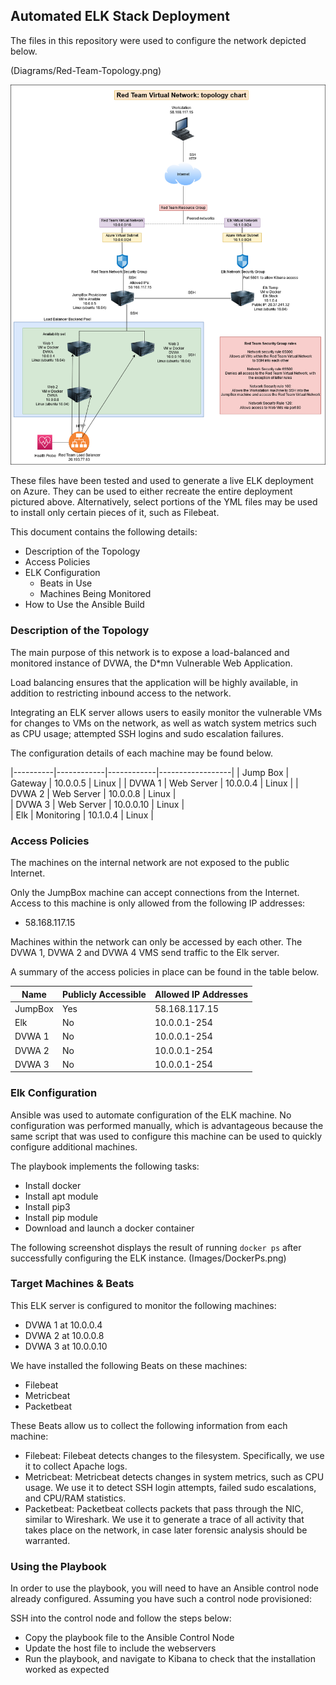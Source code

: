 ## Automated ELK Stack Deployment

The files in this repository were used to configure the network depicted below.

(Diagrams/Red-Team-Topology.png)

![alt text](https://github.com/AnnabelleMacg/RedTeamProject/blob/main/Diagrams/Red-Team-Topology.png "Red-Team-Topology-Map")

These files have been tested and used to generate a live ELK deployment on Azure. They can be used to either recreate the entire deployment pictured above. Alternatively, select portions of the YML files may be used to install only certain pieces of it, such as Filebeat.

This document contains the following details:
- Description of the Topology
- Access Policies
- ELK Configuration
  - Beats in Use
  - Machines Being Monitored
- How to Use the Ansible Build


### Description of the Topology

The main purpose of this network is to expose a load-balanced and monitored instance of DVWA, the D*mn Vulnerable Web Application.

Load balancing ensures that the application will be highly available, in addition to restricting inbound access to the network.

Integrating an ELK server allows users to easily monitor the vulnerable VMs for changes to VMs on the network, as well as watch system metrics such as CPU usage; attempted SSH logins and sudo escalation failures.

The configuration details of each machine may be found below.

|----------|------------|------------|------------------|
| Jump Box | Gateway    | 10.0.0.5   | Linux            |
| DVWA 1   | Web Server | 10.0.0.4   | Linux            |
| DVWA 2   | Web Server | 10.0.0.8   | Linux            |        
| DVWA 3   | Web Server | 10.0.0.10  | Linux            |   
| Elk      | Monitoring | 10.1.0.4   | Linux            |

### Access Policies

The machines on the internal network are not exposed to the public Internet. 

Only the JumpBox machine can accept connections from the Internet. Access to this machine is only allowed from the following IP addresses:
- 58.168.117.15

Machines within the network can only be accessed by each other. The DVWA 1, DVWA 2 and DVWA 4 VMS send traffic to the Elk server.

A summary of the access policies in place can be found in the table below.

| Name     | Publicly Accessible | Allowed IP Addresses |
|----------|---------------------|----------------------|
| JumpBox  | Yes                 | 58.168.117.15        |
| Elk      | No                  | 10.0.0.1-254         |
| DVWA 1   | No                  | 10.0.0.1-254         |
| DVWA 2   | No                  | 10.0.0.1-254         |
| DVWA 3   | No                  | 10.0.0.1-254         |

### Elk Configuration

Ansible was used to automate configuration of the ELK machine. No configuration was performed manually, which is advantageous because the same script that was used to configure this machine can be used to quickly configure additional machines.

The playbook implements the following tasks:
- Install docker 
- Install apt module 
- Install pip3
- Install pip module
- Download and launch a docker container

The following screenshot displays the result of running `docker ps` after successfully configuring the ELK instance.
(Images/DockerPs.png)

### Target Machines & Beats
This ELK server is configured to monitor the following machines:
- DVWA 1 at 10.0.0.4
- DVWA 2 at 10.0.0.8
- DVWA 3 at 10.0.0.10

We have installed the following Beats on these machines:
- Filebeat
- Metricbeat 
- Packetbeat

These Beats allow us to collect the following information from each machine:
- Filebeat: Filebeat detects changes to the filesystem. Specifically, we use it to collect Apache logs.
- Metricbeat: Metricbeat detects changes in system metrics, such as CPU usage. We use it to detect SSH login attempts, failed sudo escalations, and CPU/RAM statistics.
- Packetbeat: Packetbeat collects packets that pass through the NIC, similar to Wireshark. We use it to generate a trace of all activity that takes place on the network, in case later forensic analysis should be warranted.

### Using the Playbook
In order to use the playbook, you will need to have an Ansible control node already configured. Assuming you have such a control node provisioned: 

SSH into the control node and follow the steps below:
- Copy the playbook file to the Ansible Control Node
- Update the host file to include the webservers 
- Run the playbook, and navigate to Kibana to check that the installation worked as expected
